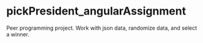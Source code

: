 # pickPresident_angularAssignment

Peer programming project. Work with json data, randomize data, and select a winner.  
